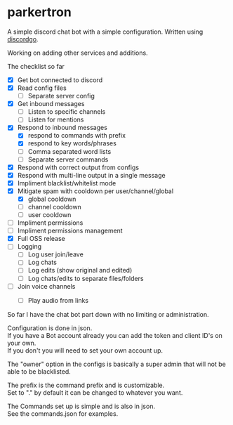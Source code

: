 # parkertron

A simple discord chat bot with a simple configuration. Written using [discordgo](https://github.com/bwmarrin/discordgo).

Working on adding other services and additions.

The checklist so far
- [x] Get bot connected to discord
- [x] Read config files
  - [ ] Separate server config
- [x] Get inbound messages
  - [ ] Listen to specific channels
  - [ ] Listen for mentions
- [x] Respond to inbound messages
  - [x] respond to commands with prefix
  - [x] respond to key words/phrases
  - [ ] Comma separated word lists
  - [ ] Separate server commands
- [x] Respond with correct output from configs
- [x] Respond with multi-line output in a single message
- [x] Impliment blacklist/whitelist mode
- [x] Mitigate spam with cooldown per user/channel/global
  - [x] global cooldown
  - [ ] channel cooldown
  - [ ] user cooldown
- [ ] Impliment permissions
- [ ] Impliment permissions management
- [x] Full OSS release
- [ ] Logging
  - [ ] Log user join/leave 
  - [ ] Log chats
  - [ ] Log edits (show original and edited)
  - [ ] Log chats/edits to separate files/folders
- [ ] Join voice channels
  - [ ] Play audio from links


So far I have the chat bot part down with no limiting or administration.

Configuration is done in json.  
If you have a Bot account already you can add the token and client ID's on your own.  
If you don't you will need to set your own account up.

The "owner" option in the configs is basically a super admin that will not be able to be blacklisted.

The prefix is the command prefix and is customizable.  
Set to "." by default it can be changed to whatever you want.


The Commands set up is simple and is also in json.  
See the commands.json for examples.  
